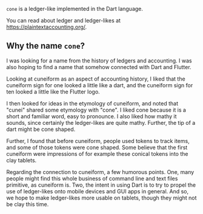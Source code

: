 
`cone` is a ledger-like implemented in the Dart language.

You can read about ledger and ledger-likes at
<https://plaintextaccounting.org/>.

## Why the name `cone`?

I was looking for a name from the history of ledgers and accounting. I
was also hoping to find a name that somehow connected with Dart and
Flutter.

Looking at cuneiform as an aspect of accounting history, I liked that
the cuneiform sign for one looked a little like a dart, and the
cuneiform sign for ten looked a little like the Flutter logo.

I then looked for ideas in the etymology of cuneiform, and noted that
"cunei" shared some etymology with "cone". I liked cone because it is
a short and familiar word, easy to pronounce. I also liked how mathy
it sounds, since certainly the ledger-likes are quite mathy. Further,
the tip of a dart might be cone shaped.

Further, I found that before cuneiform, people used tokens to track
items, and some of those tokens were cone shaped. Some believe that
the first cuneiform were impressions of for example these conical
tokens into the clay tablets.

Regarding the connection to cuneiform, a few humorous points. One,
many people might find this whole business of command line and text
files primitive, as cuneiform is. Two, the intent in using Dart is to
try to propel the use of ledger-likes onto mobile devices and GUI apps
in general. And so, we hope to make ledger-likes more usable on
tablets, though they might not be clay this time.
